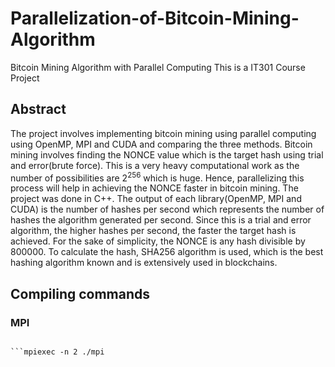 # Parallelization-of-Bitcoin-Mining-Algorithm
Bitcoin Mining Algorithm with Parallel Computing
This is a IT301 Course Project

## Abstract
The project involves implementing bitcoin mining
using parallel computing using OpenMP, MPI and CUDA and
comparing the three methods. Bitcoin mining involves finding
the NONCE value which is the target hash using trial and
error(brute force). This is a very heavy computational work
as the number of possibilities are 2<sup>256</sup> which is huge. Hence,
parallelizing this process will help in achieving the NONCE faster
in bitcoin mining. The project was done in C++. The output of
each library(OpenMP, MPI and CUDA) is the number of hashes
per second which represents the number of hashes the algorithm
generated per second. Since this is a trial and error algorithm, the
higher hashes per second, the faster the target hash is achieved.
For the sake of simplicity, the NONCE is any hash divisible by
800000. To calculate the hash, SHA256 algorithm is used, which
is the best hashing algorithm known and is extensively used in
blockchains.


## Compiling commands

### MPI
```mpicc -o mpi MPI.c -lssl -lcrypto && ./mpi

```mpiexec -n 2 ./mpi
